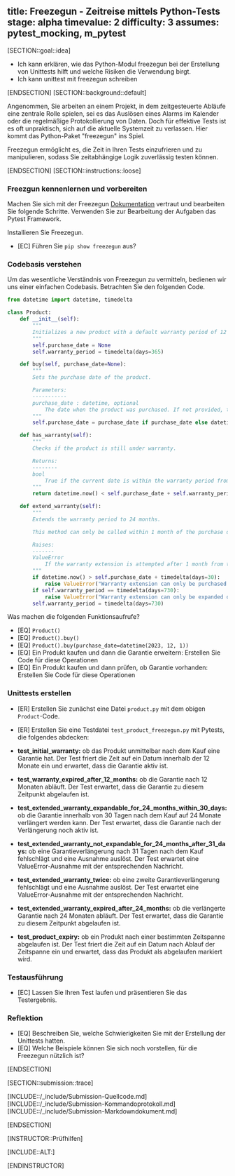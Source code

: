 title: Freezegun - Zeitreise mittels Python-Tests
stage: alpha
timevalue: 2
difficulty: 3
assumes: pytest_mocking, m_pytest
---

[SECTION::goal::idea]

- Ich kann erklären, wie das Python-Modul freezegun bei der Erstellung von Unittests hilft und welche
Risiken die Verwendung birgt.
- Ich kann unittest mit freezegun schreiben

[ENDSECTION]
[SECTION::background::default]

Angenommen, Sie arbeiten an einem Projekt, in dem zeitgesteuerte Abläufe eine zentrale Rolle spielen,
sei es das Auslösen eines Alarms im Kalender oder die regelmäßige Protokollierung von Daten.
Doch
für effektive Tests ist es oft unpraktisch, sich auf die aktuelle Systemzeit zu verlassen.
Hier
kommt das Python-Paket "freezegun" ins Spiel.

Freezegun ermöglicht es, die Zeit in Ihren Tests einzufrieren und zu manipulieren, sodass Sie
zeitabhängige Logik zuverlässig testen können.

[ENDSECTION]
[SECTION::instructions::loose]

### Freezgun kennenlernen und vorbereiten

Machen Sie sich mit der Freezegun [Dokumentation](https://pypi.org/project/freezegun/) vertraut und
bearbeiten Sie folgende Schritte.
Verwenden Sie zur Bearbeitung der Aufgaben das Pytest Framework.

Installieren Sie Freezegun.

- [EC] Führen Sie `pip show freezegun` aus?

### Codebasis verstehen

Um das wesentliche Verständnis von Freezegun zu vermitteln, bedienen wir uns einer einfachen
Codebasis.
Betrachten Sie den folgenden Code.

```python
from datetime import datetime, timedelta

class Product:
    def __init__(self):
        """
        Initializes a new product with a default warranty period of 12 months.
        """
        self.purchase_date = None
        self.warranty_period = timedelta(days=365)

    def buy(self, purchase_date=None):
        """
        Sets the purchase date of the product.

        Parameters:
        -----------
        purchase_date : datetime, optional
            The date when the product was purchased. If not provided, the current date and time is used.
        """
        self.purchase_date = purchase_date if purchase_date else datetime.now()

    def has_warranty(self):
        """
        Checks if the product is still under warranty.

        Returns:
        --------
        bool
            True if the current date is within the warranty period from the purchase date, False otherwise.
        """
        return datetime.now() < self.purchase_date + self.warranty_period

    def extend_warranty(self):
        """
        Extends the warranty period to 24 months.

        This method can only be called within 1 month of the purchase date and if the warranty has not already been extended.

        Raises:
        -------
        ValueError
            If the warranty extension is attempted after 1 month from the purchase date or if the warranty has already been extended.
        """
        if datetime.now() > self.purchase_date + timedelta(days=30):
            raise ValueError("Warranty extension can only be purchased within 1 month of the purchase date")
        if self.warranty_period == timedelta(days=730):
            raise ValueError("Warranty extension can only be expanded once")
        self.warranty_period = timedelta(days=730)
```

Was machen die folgenden Funktionsaufrufe?

- [EQ] `Product()`
- [EQ] `Product().buy()`
- [EQ] `Product().buy(purchase_date=datetime(2023, 12, 1))`
- [EQ] Ein Produkt kaufen und dann die Garantie erweitern: Erstellen Sie Code für diese Operationen
- [EQ] Ein Produkt kaufen und dann prüfen, ob Garantie vorhanden: Erstellen Sie Code für diese Operationen

### Unittests erstellen

- [ER] Erstellen Sie zunächst eine Datei `product.py` mit dem obigen `Product`-Code.
- [ER] Erstellen Sie eine Testdatei `test_product_freezegun.py` mit Pytests, die folgendes abdecken:

- **test_initial_warranty:** ob das Produkt unmittelbar nach dem Kauf eine Garantie hat. Der Test friert
  die Zeit auf ein Datum innerhalb der 12 Monate ein und erwartet, dass die Garantie aktiv ist.
- **test_warranty_expired_after_12_months:** ob die Garantie nach 12 Monaten abläuft. Der Test erwartet,
  dass die Garantie zu diesem Zeitpunkt abgelaufen ist.
- **test_extended_warranty_expandable_for_24_months_within_30_days:** ob die Garantie innerhalb von
  30 Tagen nach dem Kauf auf 24 Monate verlängert werden kann. Der Test erwartet, dass die Garantie
  nach der Verlängerung noch aktiv ist.
- **test_extended_warranty_not_expandable_for_24_months_after_31_days:** ob eine Garantieverlängerung
  nach 31 Tagen nach dem Kauf fehlschlägt und eine Ausnahme auslöst. Der Test erwartet eine
  ValueError-Ausnahme mit der entsprechenden Nachricht.
- **test_extended_warranty_twice:** ob eine zweite Garantieverlängerung fehlschlägt und eine Ausnahme
  auslöst. Der Test erwartet eine ValueError-Ausnahme mit der entsprechenden Nachricht.
- **test_extended_warranty_expired_after_24_months:** ob die verlängerte Garantie nach 24 Monaten abläuft.
  Der Test erwartet, dass die Garantie zu diesem Zeitpunkt abgelaufen ist.
- **test_product_expiry:** ob ein Produkt nach einer bestimmten Zeitspanne abgelaufen ist.
  Der Test friert die Zeit auf ein Datum nach Ablauf der Zeitspanne ein und erwartet, dass das Produkt als
  abgelaufen markiert wird.

### Testausführung

- [EC] Lassen Sie Ihren Test laufen und präsentieren Sie das Testergebnis.

### Reflektion

- [EQ] Beschreiben Sie, welche Schwierigkeiten Sie mit der Erstellung der Unittests hatten.
- [EQ] Welche Beispiele können Sie sich noch vorstellen, für die Freezegun nützlich ist?

[ENDSECTION]

[SECTION::submission::trace]

[INCLUDE::/_include/Submission-Quellcode.md]
[INCLUDE::/_include/Submission-Kommandoprotokoll.md]
[INCLUDE::/_include/Submission-Markdowndokument.md]

[ENDSECTION]

[INSTRUCTOR::Prüfhilfen]

[INCLUDE::ALT:]

[ENDINSTRUCTOR]
